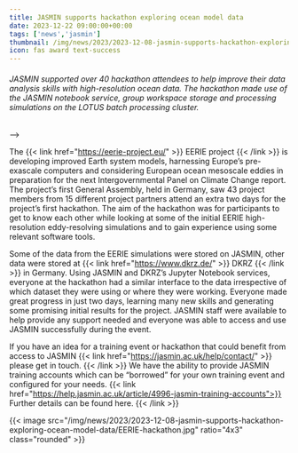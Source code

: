 ```yaml
---
title: JASMIN supports hackathon exploring ocean model data
date: 2023-12-22 09:00:00+00:00
tags: ['news','jasmin']
thumbnail: /img/news/2023/2023-12-08-jasmin-supports-hackathon-exploring-ocean-model-data/jasmin-supports-hackathon-exploring-ocean-model-data.jpeg
icon: fas award text-success
---
```


###### JASMIN supported over 40 hackathon attendees to help improve their data analysis skills with high-resolution ocean data. The hackathon made use of the JASMIN notebook service, group workspace storage and processing simulations on the LOTUS batch processing cluster.
<!-->-->
The {{< link href="https://eerie-project.eu/" >}} EERIE project {{< /link >}} is developing improved Earth system models, harnessing Europe’s pre-exascale computers and considering European ocean mesoscale eddies in preparation for the next Intergovernmental Panel on Climate Change report. The project’s first General Assembly, held in Germany, saw 43 project members from 15 different project partners attend an extra two days for the project’s first hackathon. The aim of the hackathon was for participants to get to know each other while looking at some of the initial EERIE high-resolution eddy-resolving simulations and to gain experience using some relevant software tools.

Some of the data from the EERIE simulations were stored on JASMIN, other data were stored at {{< link href="https://www.dkrz.de/" >}} DKRZ {{< /link >}} in Germany. Using JASMIN and DKRZ’s Jupyter Notebook services, everyone at the hackathon had a similar interface to the data irrespective of which dataset they were using or where they were working. Everyone made great progress in just two days, learning many new skills and generating some promising initial results for the project. JASMIN staff were available to help provide any support needed and everyone was able to access and use JASMIN successfully during the event.

If you have an idea for a training event or hackathon that could benefit from access to JASMIN {{< link href="https://jasmin.ac.uk/help/contact/" >}} please get in touch. {{< /link >}} We have the ability to provide JASMIN training accounts which can be “borrowed” for your own training event and configured for your needs. {{< link  href="https://help.jasmin.ac.uk/article/4996-jasmin-training-accounts">}} Further details can be found here. {{< /link >}}

{{< image src="/img/news/2023/2023-12-08-jasmin-supports-hackathon-exploring-ocean-model-data/EERIE-hackathon.jpg" ratio="4x3" class="rounded" >}}
